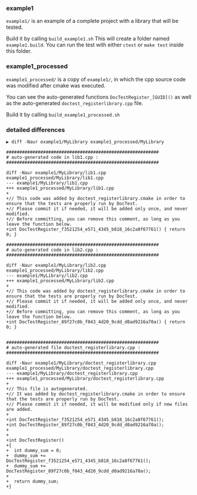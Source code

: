 ### example1
`example1/` is an example of a complete project with a library that will be tested.

Build it by calling `build_example1.sh`
This will create a folder named `example1.build`. You can run the test with either `ctest` or `make test` inside this folder.


### example1_processed
`example1_processed/` is a copy of `example1/`, in which the cpp source code was modified after cmake was executed.

You can see the auto-generated functions `DocTestRegister_[GUID]()` as well as the auto-generated `doctest_registerlibrary.cpp` file.

Build it by calling `build_example1_processed.sh`


### detailed differences

```
▶ diff -Naur example1/MyLibrary example1_processed/MyLibrary

##########################################################
# auto-generated code in lib1.cpp :
##########################################################

diff -Naur example1/MyLibrary/lib1.cpp example1_processed/MyLibrary/lib1.cpp
--- example1/MyLibrary/lib1.cpp
+++ example1_processed/MyLibrary/lib1.cpp
+
+// This code was added by doctest_registerlibrary.cmake in order to ensure that the tests are properly run by DocTest.
+// Please commit it if needed, it will be added only once, and never modified.
+// Before committing, you can remove this comment, as long as you leave the function below.
+int DocTestRegister_f3521254_e571_4345_b818_16c2a8f67761() { return 0; }

##########################################################
# auto-generated code in lib2.cpp :
##########################################################

diff -Naur example1/MyLibrary/lib2.cpp example1_processed/MyLibrary/lib2.cpp
--- example1/MyLibrary/lib2.cpp
+++ example1_processed/MyLibrary/lib2.cpp
+
+// This code was added by doctest_registerlibrary.cmake in order to ensure that the tests are properly run by DocTest.
+// Please commit it if needed, it will be added only once, and never modified.
+// Before committing, you can remove this comment, as long as you leave the function below.
+int DocTestRegister_89f27c0b_f043_4d20_9cdd_d0ad9216a70a() { return 0; }


##########################################################
# auto-generated file doctest_registerlibrary.cpp :
##########################################################

diff -Naur example1/MyLibrary/doctest_registerlibrary.cpp example1_processed/MyLibrary/doctest_registerlibrary.cpp
--- example1/MyLibrary/doctest_registerlibrary.cpp
+++ example1_processed/MyLibrary/doctest_registerlibrary.cpp
+
+// This file is autogenerated.
+// It was added by doctest_registerlibrary.cmake in order to ensure that the tests are properly run by DocTest.
+// Please commit it if needed, it will be modified only if new files are added.
+
+int DocTestRegister_f3521254_e571_4345_b818_16c2a8f67761();
+int DocTestRegister_89f27c0b_f043_4d20_9cdd_d0ad9216a70a();
+
+
+int DocTestRegister()
+{
+  int dummy_sum = 0;
+  dummy_sum += DocTestRegister_f3521254_e571_4345_b818_16c2a8f67761();
+  dummy_sum += DocTestRegister_89f27c0b_f043_4d20_9cdd_d0ad9216a70a();
+
+  return dummy_sum;
+}
```
